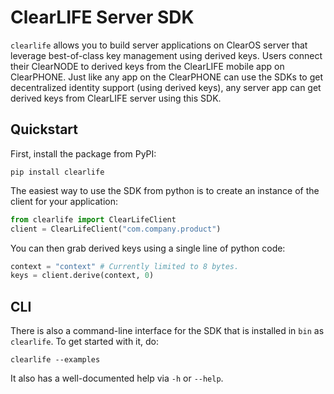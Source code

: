 # ClearLIFE Server SDK

`clearlife` allows you to build server applications on ClearOS server
that leverage best-of-class key management using derived keys. Users
connect their ClearNODE to derived keys from the ClearLIFE mobile app
on ClearPHONE. Just like any app on the ClearPHONE can use the SDKs
to get decentralized identity support (using derived keys), any server
app can get derived keys from ClearLIFE server using this SDK.

## Quickstart

First, install the package from PyPI:

```
pip install clearlife
```

The easiest way to use the SDK from python is to create an instance of 
the client for your application:

```python
from clearlife import ClearLifeClient
client = ClearLifeClient("com.company.product")
```

You can then grab derived keys using a single line of python code:

```python
context = "context" # Currently limited to 8 bytes.
keys = client.derive(context, 0)
```

## CLI

There is also a command-line interface for the SDK that is installed in `bin`
as `clearlife`. To get started with it, do:

```
clearlife --examples
```

It also has a well-documented help via `-h` or `--help`.